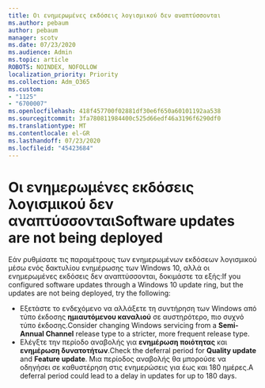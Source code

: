 ```yaml
---
title: Οι ενημερωμένες εκδόσεις λογισμικού δεν αναπτύσσονται
ms.author: pebaum
author: pebaum
manager: scotv
ms.date: 07/23/2020
ms.audience: Admin
ms.topic: article
ROBOTS: NOINDEX, NOFOLLOW
localization_priority: Priority
ms.collection: Adm_O365
ms.custom:
- "1125"
- "6700007"
ms.openlocfilehash: 418f457700f02881df30e6f650a60101192aa538
ms.sourcegitcommit: 3fa780811984400c525d66edf46a3196f6290df0
ms.translationtype: MT
ms.contentlocale: el-GR
ms.lasthandoff: 07/23/2020
ms.locfileid: "45423684"
---
```

# <a name="software-updates-are-not-being-deployed"></a><span data-ttu-id="8b4e7-102">Οι ενημερωμένες εκδόσεις λογισμικού δεν αναπτύσσονται</span><span class="sxs-lookup"><span data-stu-id="8b4e7-102">Software updates are not being deployed</span></span>

<span data-ttu-id="8b4e7-103">Εάν ρυθμίσατε τις παραμέτρους των ενημερωμένων εκδόσεων λογισμικού μέσω ενός δακτυλίου ενημέρωσης των Windows 10, αλλά οι ενημερωμένες εκδόσεις δεν αναπτύσσονται, δοκιμάστε τα εξής:</span><span class="sxs-lookup"><span data-stu-id="8b4e7-103">If you configured software updates through a Windows 10 update ring, but the updates are not being deployed, try the following:</span></span>  

- <span data-ttu-id="8b4e7-104">Εξετάστε το ενδεχόμενο να αλλάξετε τη συντήρηση των Windows από τύπο έκδοσης **ημιαυτόμενου καναλιού** σε αυστηρότερο, πιο συχνό τύπο έκδοσης.</span><span class="sxs-lookup"><span data-stu-id="8b4e7-104">Consider changing Windows servicing from a  **Semi-Annual Channel**  release type to a stricter, more frequent release type.</span></span>
- <span data-ttu-id="8b4e7-105">Ελέγξτε την περίοδο αναβολής για **ενημέρωση ποιότητας** και **ενημέρωση δυνατοτήτων**.</span><span class="sxs-lookup"><span data-stu-id="8b4e7-105">Check the deferral period for  **Quality update**  and  **Feature update**.</span></span> <span data-ttu-id="8b4e7-106">Μια περίοδος αναβολής θα μπορούσε να οδηγήσει σε καθυστέρηση στις ενημερώσεις για έως και 180 ημέρες.</span><span class="sxs-lookup"><span data-stu-id="8b4e7-106">A deferral period could lead to a delay in updates for up to 180 days.</span></span>